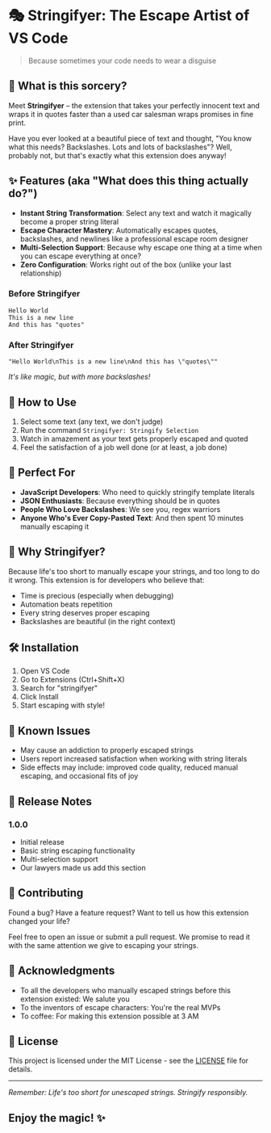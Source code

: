 # 🎭 Stringifyer: The Escape Artist of VS Code

> Because sometimes your code needs to wear a disguise

## 🎪 What is this sorcery?

Meet **Stringifyer** – the extension that takes your perfectly innocent text and wraps it in quotes faster than a used car salesman wraps promises in fine print.

Have you ever looked at a beautiful piece of text and thought, "You know what this needs? Backslashes. Lots and lots of backslashes"? Well, probably not, but that's exactly what this extension does anyway!

## ✨ Features (aka "What does this thing actually do?")

- **Instant String Transformation**: Select any text and watch it magically become a proper string literal
- **Escape Character Mastery**: Automatically escapes quotes, backslashes, and newlines like a professional escape room designer
- **Multi-Selection Support**: Because why escape one thing at a time when you can escape everything at once?
- **Zero Configuration**: Works right out of the box (unlike your last relationship)

### Before Stringifyer

```text
Hello World
This is a new line
And this has "quotes"
```

### After Stringifyer

```text
"Hello World\nThis is a new line\nAnd this has \"quotes\""
```

*It's like magic, but with more backslashes!*

## 🚀 How to Use

1. Select some text (any text, we don't judge)
2. Run the command `Stringifyer: Stringify Selection`
3. Watch in amazement as your text gets properly escaped and quoted
4. Feel the satisfaction of a job well done (or at least, a job done)

## 🎯 Perfect For

- **JavaScript Developers**: Who need to quickly stringify template literals
- **JSON Enthusiasts**: Because everything should be in quotes
- **People Who Love Backslashes**: We see you, regex warriors
- **Anyone Who's Ever Copy-Pasted Text**: And then spent 10 minutes manually escaping it

## 🤔 Why Stringifyer?

Because life's too short to manually escape your strings, and too long to do it wrong. This extension is for developers who believe that:

- Time is precious (especially when debugging)
- Automation beats repetition
- Every string deserves proper escaping
- Backslashes are beautiful (in the right context)

## 🛠️ Installation

1. Open VS Code
2. Go to Extensions (Ctrl+Shift+X)
3. Search for "stringifyer"
4. Click Install
5. Start escaping with style!

## 🐛 Known Issues

- May cause an addiction to properly escaped strings
- Users report increased satisfaction when working with string literals
- Side effects may include: improved code quality, reduced manual escaping, and occasional fits of joy

## 🎉 Release Notes

### 1.0.0

- Initial release
- Basic string escaping functionality
- Multi-selection support
- Our lawyers made us add this section

## 📝 Contributing

Found a bug? Have a feature request? Want to tell us how this extension changed your life?

Feel free to open an issue or submit a pull request. We promise to read it with the same attention we give to escaping your strings.

## 🙏 Acknowledgments

- To all the developers who manually escaped strings before this extension existed: We salute you
- To the inventors of escape characters: You're the real MVPs
- To coffee: For making this extension possible at 3 AM

## 📄 License

This project is licensed under the MIT License - see the [LICENSE](LICENSE) file for details.

---

*Remember: Life's too short for unescaped strings. Stringify responsibly.*

## Enjoy the magic! ✨
